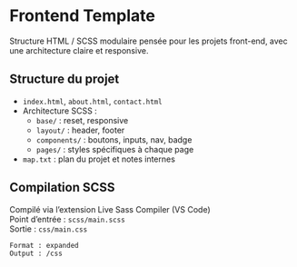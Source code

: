 # Frontend Template

Structure HTML / SCSS modulaire pensée pour les projets front-end, avec une architecture claire et responsive.

## Structure du projet

- `index.html`, `about.html`, `contact.html`
- Architecture SCSS :
  - `base/` : reset, responsive
  - `layout/` : header, footer
  - `components/` : boutons, inputs, nav, badge
  - `pages/` : styles spécifiques à chaque page
- `map.txt` : plan du projet et notes internes

## Compilation SCSS

Compilé via l’extension Live Sass Compiler (VS Code)  
Point d’entrée : `scss/main.scss`  
Sortie : `css/main.css`

```bash
Format : expanded  
Output : /css
